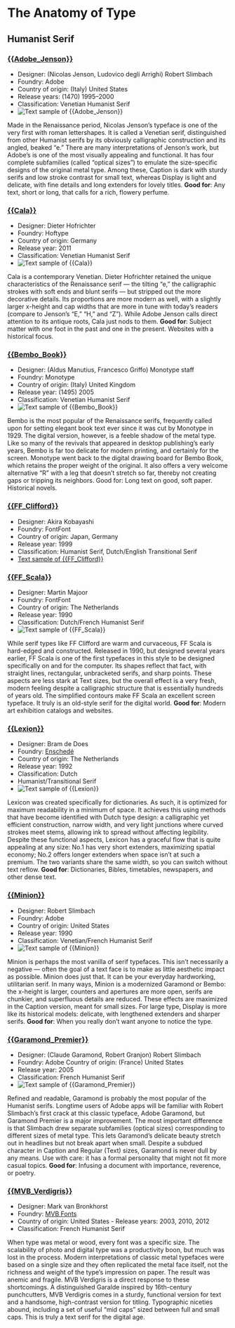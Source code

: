 # The Anatomy of Type

## Humanist Serif

### [{{Adobe_Jenson}}](https://fonts.adobe.com/fonts/adobe-jenson)

- Designer: (Nicolas Jenson, Ludovico degli Arrighi) Robert Slimbach
- Foundry: Adobe
- Country of origin: (Italy) United States
- Release years: (1470) 1995–2000
- Classification: Venetian Humanist Serif
- ![Text sample of {{Adobe_Jenson}}](/type%20sample_img/Adobe_Jenson.svg)

Made in the Renaissance period, Nicolas Jenson’s typeface is one of the very first with roman lettershapes. It is called a Venetian serif, distinguished from other Humanist serifs by its obviously calligraphic construction and its angled, beaked “e.” There are many interpretations of Jenson’s work, but Adobe’s is one of the most visually appealing and functional. It has four complete subfamilies (called “optical sizes”) to emulate the size-specific designs of the original metal type. Among these, Caption is dark with sturdy serifs and low stroke contrast for small text, whereas Display is light and delicate, with fine details and long extenders for lovely titles. **Good for**: Any text, short or long, that calls for a rich, flowery perfume.

### [{{Cala}}](https://www.myfonts.com/collections/cala-font-hoftype)

- Designer: Dieter Hofrichter
- Foundry: Hoftype
- Country of origin: Germany
- Release year: 2011
- Classification: Venetian Humanist Serif
- ![Text sample of {{Cala}}]()

Cala is a contemporary Venetian. Dieter Hofrichter retained the unique characteristics of the Renaissance serif — the tilting “e,” the calligraphic strokes with soft ends and blunt serifs — but stripped out the more decorative details. Its proportions are more modern as well, with a slightly larger x-height and cap widths that are more in tune with today’s readers (compare to Jenson’s “E,” “H,” and “Z”). While Adobe Jenson calls direct attention to its antique roots, Cala just nods to them. **Good for**: Subject matter with one foot in the past and one in the present. Websites with a historical focus.

### [{{Bembo_Book}}](https://www.myfonts.com/collections/bembo-book-font-monotype-imaging?srsltid=AfmBOop8TAlvHgPECCIUiTKUngI2i7XUYSfIrwsaRq9j0cTApo033bCZ)

- Designer: (Aldus Manutius, Francesco Griffo) Monotype staff
- Foundry: Monotype
- Country of origin: (Italy) United Kingdom
- Release year: (1495) 2005
- Classification: Venetian Humanist Serif
- ![Text sample of {{Bembo_Book}}](/type%20sample_img/Bembo_Book_sample.png)

Bembo is the most popular of the Renaissance serifs, frequently called upon for setting elegant book text ever since it was cut by Monotype in 1929. The digital version, however, is a feeble shadow of the metal type. Like so many of the revivals that appeared in desktop publishing’s early years, Bembo is far too delicate for modern printing, and certainly for the screen. Monotype went back to the digital drawing board for Bembo Book, which retains the proper weight of the original. It also offers a very welcome alternative “R” with a leg that doesn’t stretch so far, thereby not creating gaps or tripping its neighbors. Good for: Long text on good, soft paper. Historical novels.

### [{{FF_Clifford}}](https://www.myfonts.com/collections/ff-clifford-font-fontfont?srsltid=AfmBOoqE_n_nvdMEvKvF2lTZEO2bWp8NsRzmwPFi8Edp26rzn0vYhhdb)

- Designer: Akira Kobayashi
- Foundry: FontFont
- Country of origin: Japan, Germany
- Release year: 1999
- Classification: Humanist Serif, Dutch/English Transitional Serif
- [Text sample of {{FF_Clifford}}]()

### [{{FF_Scala}}](https://fonts.adobe.com/fonts/scala)

- Designer: Martin Majoor
- Foundry: FontFont
- Country of origin: The Netherlands
- Release year: 1990
- Classification: Dutch/French Humanist Serif
- ![Text sample of {{FF_Scala}}](/type%20sample_img/FF%20Scala_SpecimenAIB.svg)

While serif types like FF Clifford are warm and curvaceous, FF Scala is hard-edged and constructed. Released in 1990, but designed several years earlier, FF Scala is one of the first typefaces in this style to be designed specifically on and for the computer. Its shapes reflect that fact, with straight lines, rectangular, unbracketed serifs, and sharp points. These aspects are less stark at Text sizes, but the overall effect is a very fresh, modern feeling despite a calligraphic structure that is essentially hundreds of years old. The simplified contours make FF Scala an excellent screen typeface. It truly is an old-style serif for the digital world. **Good for**: Modern art exhibition catalogs and websites.

### [{{Lexion}}](http://www.teff.nl/fonts/lexicon/)

- Designer: Bram de Does
- Foundry: [Enschedé](http://www.teff.nl/)
- Country of origin: The Netherlands
- Release year: 1992
- Classification: Dutch
- Humanist/Transitional Serif
- ![Text sample of {{Lexion}}](/type%20sample_img/Lexicon_Specimen.png)

Lexicon was created specifically for dictionaries. As such, it is optimized for maximum readability in a minimum of space. It achieves this using methods that have become identified with Dutch type design: a calligraphic yet efficient construction, narrow width, and very light junctions where curved strokes meet stems, allowing ink to spread without affecting legibility. Despite these functional aspects, Lexicon has a graceful flow that is quite appealing at any size: No.1 has very short extenders, maximizing spatial economy; No.2 offers longer extenders when space isn’t at such a premium. The two variants share the same width, so you can switch without text reflow. **Good for**: Dictionaries, Bibles, timetables, newspapers, and other dense text.

### [{{Minion}}](https://fonts.adobe.com/fonts/minion)

- Designer: Robert Slimbach
- Foundry: Adobe
- Country of origin: United States
- Release year: 1990
- Classification: Venetian/French Humanist Serif
- ![Text sample of {{Minion}}](/type%20sample_img/Minion_opticals_sample.png)

Minion is perhaps the most vanilla of serif typefaces. This isn’t necessarily a negative — often the goal of a text face is to make as little aesthetic impact as possible. Minion does just that. It can be your everyday hardworking, utilitarian serif. In many ways, Minion is a modernized Garamond or Bembo: the x-height is larger, counters and apertures are more open, serifs are chunkier, and superfluous details are reduced. These effects are maximized in the Caption version, meant for small sizes. For large type, Display is more like its historical models: delicate, with lengthened extenders and sharper serifs. **Good for**: When you really don’t want anyone to notice the type.

### [{{Garamond_Premier}}](https://fonts.adobe.com/fonts/garamond-premier)

- Designer: (Claude Garamond, Robert Granjon) Robert Slimbach
- Foundry: Adobe Country of origin: (France) United States
- Release year: 2005
- Classification: French Humanist Serif
- ![Text sample of {{Garamond_Premier}}](/type%20sample_img/Garamond_SpecimenA.svg)

Refined and readable, Garamond is probably the most popular of the Humanist serifs. Longtime users of Adobe apps will be familiar with Robert Slimbach’s first crack at this classic typeface, Adobe Garamond, but Garamond Premier is a major improvement. The most important difference is that Slimbach drew separate subfamilies (optical sizes) corresponding to different sizes of metal type. This lets Garamond’s delicate beauty stretch out in headlines but not break apart when small. Despite a subdued character in Caption and Regular (Text) sizes, Garamond is never dull by any means. Use with care: it has a formal personality that might not fit more casual topics. **Good for**: Infusing a document with importance, reverence, or poetry.

### [{{MVB_Verdigris}}](https://fonts.adobe.com/fonts/mvb-verdigris-pro)

- Designer: Mark van Bronkhorst
- Foundry: [MVB Fonts](https://www.mvbfonts.com/mvb_verdigris_pro)
- Country of origin: United States - Release years: 2003, 2010, 2012
- Classification: French Humanist Serif

When type was metal or wood, every font was a specific size. The scalability of photo and digital type was a productivity boon, but much was lost in the process. Modern interpretations of classic metal typefaces were based on a single size and they often replicated the metal face itself, not the richness and weight of the type’s impression on paper. The result was anemic and fragile. MVB Verdigris is a direct response to these shortcomings. A distinguished Garalde inspired by 16th-century punchcutters, MVB Verdigris comes in a sturdy, functional version for text and a handsome, high-contrast version for titling. Typographic niceties abound, including a set of useful “mid caps” sized between full and small caps. This is truly a text serif for the digital age.
